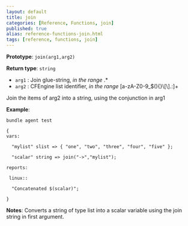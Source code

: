 ```yaml
---
layout: default
title: join
categories: [Reference, Functions, join]
published: true
alias: reference-functions-join.html
tags: [reference, functions, join]
---
```


**Prototype**: `join(arg1,arg2)`

**Return type**: `string`

* `arg1` : Join glue-string, *in the range* .\*
* `arg2` : CFEngine list identifier, *in the range*
[a-zA-Z0-9\_\$(){}\\[\\].:]+

Join the items of arg2 into a string, using the conjunction in arg1

**Example**:

```cf3
bundle agent test

{
vars:

  "mylist" slist => { "one", "two", "three", "four", "five" };

  "scalar" string => join("->","mylist");

reports:

 linux::

  "Concatenated $(scalar)";

}
```

**Notes**:
Converts a string of type list into a scalar variable using the join
string in first argument.
